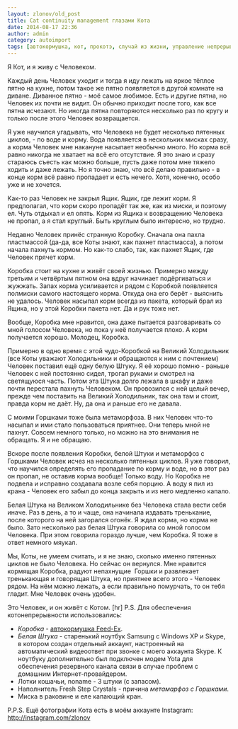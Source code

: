 ```yaml
---
layout: zlonov/old_post
title: Cat continuity management глазами Кота
date: 2014-08-17 22:36
author: admin
category: autoimport
tags: [автокормушка, кот, прокотэ, случай из жизни, управление непрерывностью]
---
```

Я Кот, и я живу с Человеком.

Каждый день Человек уходит и тогда я иду лежать на яркое тёплое пятно на кухне, потом такое же пятно появляется в другой комнате на диване. Диванное пятно - моё самое любимое. Есть и другие пятна, но Человек их почти не видит. Он обычно приходит после того, как все пятна исчезают. Но иногда пятна повторяются несколько раз по кругу и только после этого Человек возвращается.

Я уже научился угадывать, что Человека не будет несколько пятенных циклов, - по воде и корму. Вода появляется в нескольких мисках сразу, а корма Человек мне накануне насыпает необычно много. Но корма всё равно никогда не хватает на всё его отсутствие. Я это знаю и сразу стараюсь съесть как можно больше, пусть даже потом мне тяжело ходить и даже лежать. Но я точно знаю, что всё делаю правильно - в конце корм всё равно пропадает и есть нечего. Хотя, конечно, особо уже и не хочется.

Как-то раз Человек не закрыл Ящик. Ящик, где лежит корм. Я предполагал, что корм скоро пропадёт так же, как из миски, и поэтому ел. Чуть отдыхал и ел опять. Корм из Ящика к возвращению Человека не пропал, а я стал круглый. Быть круглым было интересно, но трудно.

Недавно Человек принёс странную Коробку. Сначала она пахла пластмассой (да-да, все Коты знают, как пахнет пластмасса), а потом начала пахнуть кормом. Но как-то слабо, так, как пахнет Ящик, где Человек прячет корм.

Коробка стоит на кухне и живёт своей жизнью. Примерно между третьим и четвёртым пятном она вдруг начинает подёргиваться и жужжать. Запах корма усиливается и рядом с Коробкой появляется полмиски самого настоящего корма. Откуда она его берёт - выяснить не удалось. Человек насыпал корм всегда из пакета, который брал из Ящика, но у этой Коробки пакета нет. Да и рук тоже нет.

Вообще, Коробка мне нравится, она даже пытается разговаривать со мной голосом Человека, но пока у неё получается плохо. А корм получается хорошо. Молодец, Коробка.

Примерно в одно время с этой чудо-Коробкой на Великий Холодильник (все Коты уважают Холодильники и обращаются к ним с почтением) Человек поставил ещё одну белую Штуку. Я её хорошо помню - раньше Человек с ней постоянно сидел, трогал руками и смотрел на светящуюся часть. Потом эта Штука долго лежала в шкафу и даже почти перестала пахнуть Человеком. Он провозился с ней целый вечер, прежде чем поставить на Великий Холодильник, так она там и стоит, правда корм не даёт. Ну, да она и раньше его не давала.

С моими Горшками тоже была метаморфоза. В них Человек что-то насыпал и ими стало пользоваться приятнее. Они теперь мной не пахнут. Совсем немного только, но можно на это внимания не обращать. Я и не обращаю.

Вскоре после появления Коробки, белой Штуки и метаморфоз с Горшками Человек исчез на несколько пятенных циклов. Я уже говорил, что научился определять его пропадание по корму и воде, но в этот раз он пропал, не оставив корма вообще! Только воду. Но Коробка не подвела и исправно создавала возле себя порцию. А воду я пил из крана - Человек его забыл до конца закрыть и из него медленно капало.

Белая Штука на Великом Холодильнике без Человека стала вести себя иначе. Раз в день, а то и чаще, она начинала издавать тренькание, после которого на ней загорался огонёк. Я ждал корма, но корма не было. Зато несколько раз белая Штука говорила со мной голосом Человека. При этом говорила гораздо лучше, чем Коробка. Я тоже в ответ немного мяукал.

Мы, Коты, не умеем считать, и я не знаю, сколько именно пятенных циклов не было Человека. Но сейчас он вернулся. Мне нравится кормящая Коробка, радуют непахнущие  Горшки и развлекает тренькающая и говорящая Штука, но приятнее всего этого - Человек рядом. На нём можно лежать, а если правильно помурчать, то он тебя гладит. Мне Человек очень удобен.

Это Человек, и он живёт с Котом.
[hr]
P.S. Для обеспечения котонепрерывности использовались:
<ul>
	<li><em>Коробка</em> - <a href="http://bit.ly/1BqDfb2" target="_blank">автокормушка Feed-Ex</a>.</li>
	<li><em>Белая Штука</em> - старенький ноутбук Samsung с Windows XP и Skype, в котором создан отдельный аккаунт, настроенный на автоматический видеоответ при звонке с моего аккаунта Skype. К ноутбуку дополнительно был подключен модем Yota для обеспечения резервного канала связи в случае проблем с домашним Интернет-провайдером.</li>
	<li>Лотки кошачьи, noname - 3 штуки (с запасом).</li>
	<li>Наполнитель Fresh Step Crystals - причина <em>метамарфоз с Горшками</em>.</li>
	<li>Миска в раковине и еле капающий кран.</li>
</ul>
P.P.S. Ещё фотографии Кота есть в моём аккаунте Instagram: <a href="http://bit.ly/1qhkHBF" target="_blank">http://instagram.com/zlonov</a>
